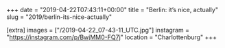 +++
date = "2019-04-22T07:43:11+00:00"
title = "Berlin: it’s nice, actually"
slug = "2019/berlin-its-nice-actually"

[extra]
images = ["/2019-04-22_07-43-11_UTC.jpg"]
instagram = "https://instagram.com/p/BwjMM0-FQ7j"
location = "Charlottenburg"
+++
